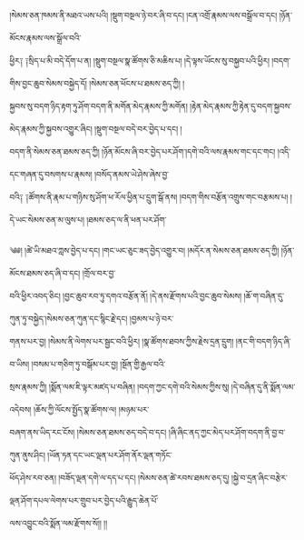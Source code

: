 ﻿  
།སེམས་ཅན་ཁམས་ནི་མཐའ་ཡས་པའི། །སྡུག་བསྔལ་ཉེ་བར་ཞི་བ་དང། །ངན་འགྲོ་རྣམས་ལས་བསྒྲོལ་བ་དང། །ཉོན་མོངས་རྣམས་ལས་སྒྲོལ་བའི་  
ཕྱིར༑ ༑སྲིད་པ་མི་བདེ་དོག་པ་ན། །སྡུག་བསྔལ་སྣ་ཚོགས་ཅི་མཆིས་པ། །དེ་ལྟས་ཡོངས་སུ་བསྐྱབ་པའི་ཕྱིར། །བདག་གིས་བྱང་ཆུབ་སེམས་བསྐྱེད་དོ། །སེམས་ཅན་ཕོངས་པ་ཐམས་ཅད་ཀྱི། །  
སྐྱབས་སུ་བདག་ཉིད་རྟག་ཏུ་ཤོག་བདག་ནི་མགོན་མེད་རྣམས་ཀྱི་མགོན། །རྟེན་མེད་རྣམས་ཀྱི་རྟེན་དུ་བདག་སྐྱབས་མེད་རྣམས་ཀྱི་སྐྱབས་འགྱུར་ཞིང། །སྡུག་བསྔལ་བདེ་བར་བྱེད་པ་དང། །  
བདག་ནི་སེམས་ཅན་ཐམས་ཅད་ཀྱི། །ཉོན་མོངས་ཞི་བར་བྱེད་པར་ཤོག་།དགེ་བའི་ལས་རྣམས་གང་དང་གང། །འདི་དང་གཞན་དུ་བསགས་པ་རྣམས། །བསོད་ནམས་ཡེ་ཤེས་ཞེས་བྱ་  
བའི༑ ༑ཚོགས་ནི་རྣམ་པ་གཉིས་སུ་ཤོག་ཕ་རོལ་ཕྱིན་པ་དྲུག་སྒོ་ནས། །བདག་གིས་བརྩོན་འགྲུས་གང་བརྩམས་པ། །དེ་ཡང་སེམས་ཅན་མ་ལུས་པ། །ཐམས་ཅད་ལ་ནི་ཕན་པར་ཤོག་  
  
༄༅། །ཚེ་ཡི་མཐའ་ཀླས་བྱེད་པ་དང། །གང་ཡང་ཅུང་ཟད་བྱེད་འགྱུར་བ། །མདོར་ན་སེམས་ཅན་ཐམས་ཅད་ཀྱི། །ཉོན་མོངས་ཐམས་ཅད་ཞི་བ་དང། །གྲོལ་བར་བྱ་  
བའི་ཕྱིར་འབད་ཅིང། །བྱང་ཆུབ་རབ་ཏུ་དགའ་བརྩོན་ནོ། །དེ་ནས་རྫོགས་པའི་བྱང་ཆུབ་སེམས། །ཆོ་ག་བཞིན་དུ་ཀུན་ཏུ་བསྐྱེད་།སེམས་ཅན་ཀུན་དང་སྙིང་རྗེ་དང། །བྱམས་པ་ཉེ་བར་  
གནས་པར་བྱ། །སེམས་ནི་ལེགས་པར་སྦྱང་བའི་ཕྱིར། །སྣ་ཚོགས་ཐབས་ཀྱིས་རྗེས་དྲན་དྲུག། །ནང་གི་བདག་ཉིད་ཞི་བ་ཡིས། །བསམ་པ་གཅིག་ཏུ་བསྒོམ་པར་བྱ། །སྔོན་གྱི་རྒྱལ་བའི་  
སྲས་རྣམས་ཀྱི། །སྨོན་ལམ་ཇི་ལྟར་མཛད་པ་བཞིན། །བདག་ཀྱང་དགེ་བའི་སེམས་ཀྱིས་སུ། །དེ་བཞིན་དུ་ནི་སྨོན་ལམ་འདེབས། །ཆོས་ཀྱི་ལོངས་སྤྱོད་སྣ་ཚོགས་ལ། །མཉམ་པར་  
བཞག་ནས་ཡིད་རང་ངོས། །སེམས་ཅན་ཐམས་ཅད་བདེ་བ་དང། །ཞི་ཞིང་ནད་ཀྱང་མེད་པར་ཤོག་བདག་ནི་བྱ་བ་ཀུན་ནུས་ཤིང། །ཡོན་ཏན་དང་ཡང་ལྡན་པར་ཤོག་ནོར་ལྡན་གཏོང་  
ཕོད་ཤེས་རབ་ཅན། །བཟོད་ལྡན་དགེ་ལ་དད་པ་དང། །སེམས་ཅན་ཚེ་རབས་ཐམས་ཅད་དུ། །སྐྱེ་བ་དྲན་ཞིང་བརྩེར་ལྡན་ཤོག་དཔལ་ལེགས་པར་གྲུབ་པར་བྱེད་པའི་རྒྱུད་ཆེན་པོ་  
ལས་འབྱུང་བའི་སྨོན་ལམ་རྫོགས་སོ།། །།  
